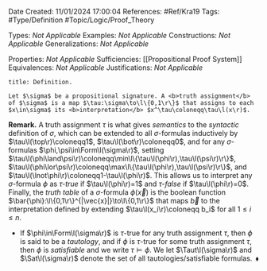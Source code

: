 <div class="topSpace"></div>

Date Created: 11/01/2024 17:00:04
References: #Ref/Kra19
Tags: #Type/Definition #Topic/Logic/Proof_Theory

Types: <i>Not Applicable</i>
Examples: <i>Not Applicable</i>
Constructions: <i>Not Applicable</i>
Generalizations: <i>Not Applicable</i>

Properties: <i>Not Applicable</i>
Sufficiencies: [[Propositional Proof System]]
Equivalences: <i>Not Applicable</i>
Justifications: <i>Not Applicable</i>

``` ad-Definition
title: Definition.

Let $\sigma$ be a propositional signature. A <b>truth assignment</b> of $\sigma$ is a map $\tau:\sigma\to\l\{0,1\r\}$ that assigns to each $x\in\sigma$ its <b>interpretation</b> $x^\tau\coloneqq\tau\l(x\r)$.

```

<b>Remark.</b> A truth assignment $\tau$ is what gives <i>semantics</i> to the <i>syntactic</i> definition of $\sigma$, which can be extended to all $\sigma$-formulas inductively by $\tau\l(\top\r)\coloneqq1$, $\tau\l(\bot\r)\coloneqq0$, and for any $\sigma$-formulas $\phi,\psi\in\Form\l(\sigma\r)$, setting $\tau\l(\phi\land\psi\r)\coloneqq\min\l\{\tau\l(\phi\r),\tau\l(\psi\r)\r\}$, $\tau\l(\phi\lor\psi\r)\coloneqq\max\l\{\tau\l(\phi\r),\tau\l(\psi\r)\r\}$, and $\tau\l(\lnot\phi\r)\coloneqq1-\tau\l(\phi\r)$. This allows us to interpret any $\sigma$-formula $\phi$ as <i>$\tau$-true</i> if $\tau\l(\phi\r)=1$ and <i>$\tau$-false</i> if $\tau\l(\phi\r)=0$. Finally, the <i>truth table</i> of a $\sigma$-formula $\phi(\vec{x})$ is the boolean function $\bar{\phi}:\l\{0,1\r\}^{|\vec{x}|}\to\l\{0,1\r\}$ that maps $\vec{b}$ to the interpretation defined by extending $\tau\l(x_i\r)\coloneqq b_i$ for all $1\leq i\leq n$.
* If $\phi\in\Form\l(\sigma\r)$ is $\tau$-true for any truth assignment $\tau$, then $\phi$ is said to be a <i>tautology</i>, and if $\phi$ is $\tau$-true for some truth assignment $\tau$, then $\phi$ is <i>satisfiable</i> and we write $\tau\models\phi$. We let $\Taut\l(\sigma\r)$ and $\Sat\l(\sigma\r)$ denote the set of all tautologies/satisfiable formulas.<span style="float:right;">$\blacklozenge$</span>

